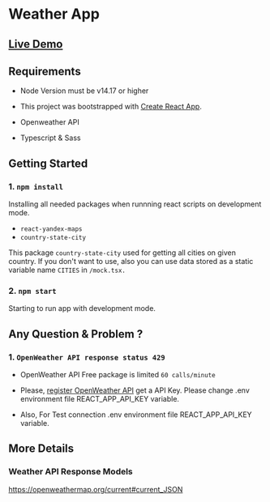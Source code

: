 # Weather App 

## [Live Demo](https://weather-app-client-git-master-gaspetcan.vercel.app/)
## Requirements
- Node Version must be v14.17 or higher

- This project was bootstrapped with
[Create React App](https://github.com/facebook/create-react-app).

- Openweather API

- Typescript & Sass

## Getting Started

### 1. `npm install`

Installing all needed packages when runnning react scripts on development mode.

- `react-yandex-maps`
-  `country-state-city`

This package `country-state-city` used for getting all cities on given country. If you don't want to use, also you can use data stored as a static variable name `CITIES` in `/mock.tsx.`

### 2. `npm start`

Starting to run app with development mode.

## Any Question & Problem ? 

### 1. `OpenWeather API response status 429`

- OpenWeather API Free package is limited `60 calls/minute`

- Please, [register OpenWeather API](https://openweathermap.org/price#weather) get a API Key. Please change .env environment file REACT_APP_API_KEY variable. 

- Also, For Test connection .env environment file REACT_APP_API_KEY variable. 

## More Details

### Weather API Response Models
https://openweathermap.org/current#current_JSON
